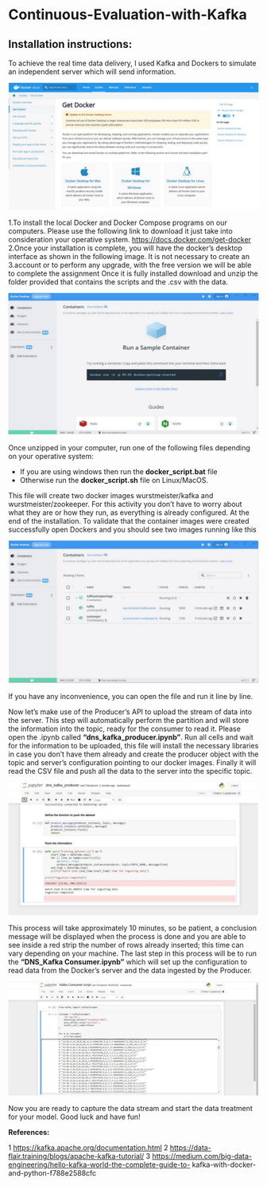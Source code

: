 # Continuous-Evaluation-with-Kafka

## Installation instructions:
To achieve the real time data delivery, I used Kafka and Dockers to simulate an independent server which will send information.

![Example Image](/Images/img1.PNG)

1.To install the local Docker and Docker Compose programs on our computers. Please use the following link to download it just take into consideration your operative system. https://docs.docker.com/get-docker
2.Once your installation is complete, you will have the docker’s desktop interface as shown in the following image. It is not necessary to create an 3.account or to perform any upgrade, with the free version we will be able to complete the assignment
Once it is fully installed download and unzip the folder provided that contains the scripts and the .csv with the data.

![Example Image](/Images/img2.PNG)

Once unzipped in your computer, run one of the following files depending on your
operative system:

- If you are using windows then run the **docker_script.bat** file
- Otherwise run the **docker_script.sh** file on Linux/MacOS.
  
This file will create two docker images wurstmeister/kafka and wurstmeister/zookeeper.
For this activity you don’t have to worry about what they are or how they run, as everything
is already configured. At the end of the installation.
To validate that the container images were created successfully open Dockers and you
should see two images running like this

![Example Image](/Images/img3.PNG)

If you have any inconvenience, you can open the file and run it line by line.

Now let’s make use of the Producer’s API to upload the stream of data into the server. This
step will automatically perform the partition and will store the information into the topic,
ready for the consumer to read it. Please open the .ipynb called
**“dns_kafka_producer.ipynb”**. Run all cells and wait for the information to be uploaded,
this file will install the necessary libraries in case you don’t have them already and create
the producer object with the topic and server’s configuration pointing to our docker images.
Finally it will read the CSV file and push all the data to the server into the specific topic.

![Example Image](/Images/img4.PNG)

This process will take approximately 10 minutes, so be patient, a conclusion message will
be displayed when the process is done and you are able to see inside a red strip the number
of rows already inserted; this time can vary depending on your machine. The last step in
this process will be to run the **“DNS_Kafka Consumer.ipynb”** which will set up the
configuration to read data from the Docker’s server and the data ingested by the Producer.

![Example Image](/Images/img5.PNG)

Now you are ready to capture the data stream and start the data treatment for your model.
Good luck and have fun!

**References:**

1 https://kafka.apache.org/documentation.html
2 https://data-flair.training/blogs/apache-kafka-tutorial/
3 https://medium.com/big-data-engineering/hello-kafka-world-the-complete-guide-to-
kafka-with-docker-and-python-f788e2588cfc
